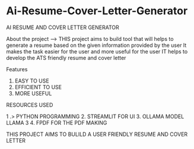 # Ai-Resume-Cover-Letter-Generator
AI RESUME AND COVER LETTER GENERATOR 

About the project -->
  THIS project aims to build  tool that will helps to generate a resume based on the given information provided by the user 
  It makes the task easier for the user and more useful for the user 
  IT helps to develop the ATS friendly resume and cover letter 

Features 
1. EASY TO USE 
2. EFFICIENT TO USE 
3. MORE USEFUL 

RESOURCES USED 

1 .> PYTHON PROGRAMMING 
2.  STREAMLIT FOR UI 
3.  OLLAMA MODEL LLAMA 3 
4. FPDF FOR THE PDF MAKING 

THIS PROJECT AIMS TO BULILD A USER FRIENDLY RESUME AND COVER LETTER     
